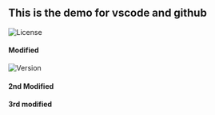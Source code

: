 ## This is the demo for vscode and github
![License](https://img.shields.io/badge/License-MIT-brightgreen)
#### Modified 
![Version](https://img.shields.io/badge/License-MIT-brightgreen)
#### 2nd Modified
#### 3rd modified